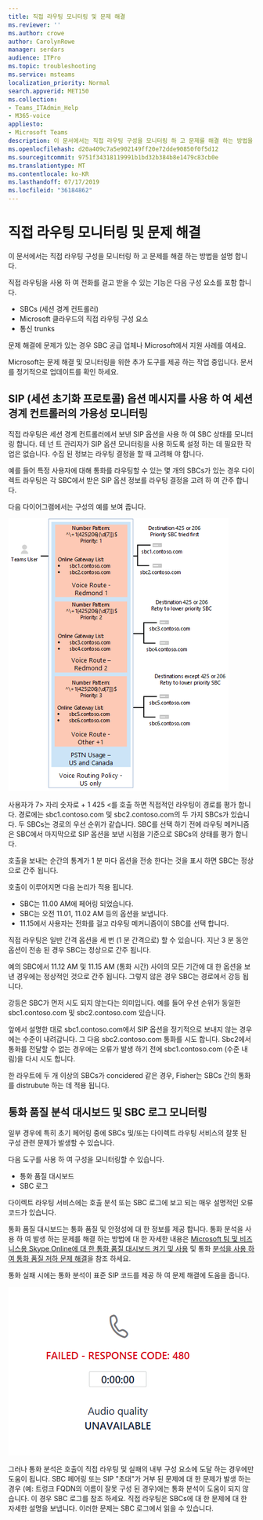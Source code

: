 ```yaml
---
title: 직접 라우팅 모니터링 및 문제 해결
ms.reviewer: ''
ms.author: crowe
author: CarolynRowe
manager: serdars
audience: ITPro
ms.topic: troubleshooting
ms.service: msteams
localization_priority: Normal
search.appverid: MET150
ms.collection:
- Teams_ITAdmin_Help
- M365-voice
appliesto:
- Microsoft Teams
description: 이 문서에서는 직접 라우팅 구성을 모니터링 하 고 문제를 해결 하는 방법을 설명 합니다.
ms.openlocfilehash: d20a409c7a5e902149ff20e72dde90850f0f5d12
ms.sourcegitcommit: 9751f34318119991b1bd32b384b8e1479c83cb0e
ms.translationtype: MT
ms.contentlocale: ko-KR
ms.lasthandoff: 07/17/2019
ms.locfileid: "36184862"
---
```

# <a name="monitor-and-troubleshoot-direct-routing"></a>직접 라우팅 모니터링 및 문제 해결

이 문서에서는 직접 라우팅 구성을 모니터링 하 고 문제를 해결 하는 방법을 설명 합니다. 

직접 라우팅을 사용 하 여 전화를 걸고 받을 수 있는 기능은 다음 구성 요소를 포함 합니다. 

- SBCs (세션 경계 컨트롤러) 
- Microsoft 클라우드의 직접 라우팅 구성 요소 
- 통신 trunks 

문제 해결에 문제가 있는 경우 SBC 공급 업체나 Microsoft에서 지원 사례를 여세요. 

Microsoft는 문제 해결 및 모니터링을 위한 추가 도구를 제공 하는 작업 중입니다. 문서를 정기적으로 업데이트를 확인 하세요. 

## <a name="monitoring-availability-of-session-border-controllers-using-session-initiation-protocol-sip-options-messages"></a>SIP (세션 초기화 프로토콜) 옵션 메시지를 사용 하 여 세션 경계 컨트롤러의 가용성 모니터링

직접 라우팅은 세션 경계 컨트롤러에서 보낸 SIP 옵션을 사용 하 여 SBC 상태를 모니터링 합니다. 테 넌 트 관리자가 SIP 옵션 모니터링을 사용 하도록 설정 하는 데 필요한 작업은 없습니다. 수집 된 정보는 라우팅 결정을 할 때 고려해 야 합니다. 

예를 들어 특정 사용자에 대해 통화를 라우팅할 수 있는 몇 개의 SBCs가 있는 경우 다이렉트 라우팅은 각 SBC에서 받은 SIP 옵션 정보를 라우팅 결정을 고려 하 여 간주 합니다. 

다음 다이어그램에서는 구성의 예를 보여 줍니다. 

![SIP 옵션 구성 예제](media/sip-options-config-example.png)

사용자가 7> 자리 숫자로 + 1 425 \<를 호출 하면 직접적인 라우팅이 경로를 평가 합니다. 경로에는 sbc1.contoso.com 및 sbc2.contoso.com의 두 가지 SBCs가 있습니다. 두 SBCs는 경로의 우선 순위가 같습니다. SBC를 선택 하기 전에 라우팅 메커니즘은 SBC에서 마지막으로 SIP 옵션을 보낸 시점을 기준으로 SBCs의 상태를 평가 합니다. 

호출을 보내는 순간의 통계가 1 분 마다 옵션을 전송 한다는 것을 표시 하면 SBC는 정상으로 간주 됩니다.  

호출이 이루어지면 다음 논리가 적용 됩니다.

- SBC는 11.00 AM에 페어링 되었습니다.  
- SBC는 오전 11.01, 11.02 AM 등의 옵션을 보냅니다.  
- 11.15에서 사용자는 전화를 걸고 라우팅 메커니즘이이 SBC를 선택 합니다. 

직접 라우팅은 일반 간격 옵션을 세 번 (1 분 간격으로) 할 수 있습니다. 지난 3 분 동안 옵션이 전송 된 경우 SBC는 정상으로 간주 됩니다.

예의 SBC에서 11.12 AM 및 11.15 AM (통화 시간) 사이의 모든 기간에 대 한 옵션을 보낸 경우에는 정상적인 것으로 간주 됩니다. 그렇지 않은 경우 SBC는 경로에서 강등 됩니다. 

강등은 SBC가 먼저 시도 되지 않는다는 의미입니다. 예를 들어 우선 순위가 동일한 sbc1.contoso.com 및 sbc2.contoso.com 있습니다.  

앞에서 설명한 대로 sbc1.contoso.com에서 SIP 옵션을 정기적으로 보내지 않는 경우에는 수준이 내려갑니다. 그 다음 sbc2.contoso.com 통화를 시도 합니다. Sbc2에서 통화를 전달할 수 없는 경우에는 오류가 발생 하기 전에 sbc1.contoso.com (수준 내림)을 다시 시도 합니다. 

한 라우트에 두 개 이상의 SBCs가 concidered 같은 경우, Fisher는 SBCs 간의 통화를 distrubute 하는 데 적용 됩니다.

## <a name="monitor-call-quality-analytics-dashboard-and-sbc-logs"></a>통화 품질 분석 대시보드 및 SBC 로그 모니터링 
 
일부 경우에 특히 초기 페어링 중에 SBCs 및/또는 다이렉트 라우팅 서비스의 잘못 된 구성 관련 문제가 발생할 수 있습니다. 

다음 도구를 사용 하 여 구성을 모니터링할 수 있습니다.  
 
- 통화 품질 대시보드 
- SBC 로그 

다이렉트 라우팅 서비스에는 호출 분석 또는 SBC 로그에 보고 되는 매우 설명적인 오류 코드가 있습니다. 

통화 품질 대시보드는 통화 품질 및 안정성에 대 한 정보를 제공 합니다. 통화 분석을 사용 하 여 발생 하는 문제를 해결 하는 방법에 대 한 자세한 내용은 [Microsoft 팀 및 비즈니스용 Skype Online에 대 한 통화 품질 대시보드 켜기 및 사용](https://docs.microsoft.com/SkypeForBusiness/using-call-quality-in-your-organization/turning-on-and-using-call-quality-dashboard) 및 통화 [분석을 사용 하 여 통화 품질 저하 문제 해결](https://docs.microsoft.com/SkypeForBusiness/using-call-quality-in-your-organization/use-call-analytics-to-troubleshoot-poor-call-quality)을 참조 하세요. 

통화 실패 시에는 통화 분석이 표준 SIP 코드를 제공 하 여 문제 해결에 도움을 줍니다. 

![통화 실패에 대 한 샘플 SIP 코드](media/failed-response-code.png)

그러나 통화 분석은 호출이 직접 라우팅 및 실패의 내부 구성 요소에 도달 하는 경우에만 도움이 됩니다. SBC 페어링 또는 SIP "초대"가 거부 된 문제에 대 한 문제가 발생 하는 경우 (예: 트렁크 FQDN의 이름이 잘못 구성 된 경우)에는 통화 분석이 도움이 되지 않습니다. 이 경우 SBC 로그를 참조 하세요. 직접 라우팅은 SBCs에 대 한 문제에 대 한 자세한 설명을 보냅니다. 이러한 문제는 SBC 로그에서 읽을 수 있습니다. 
